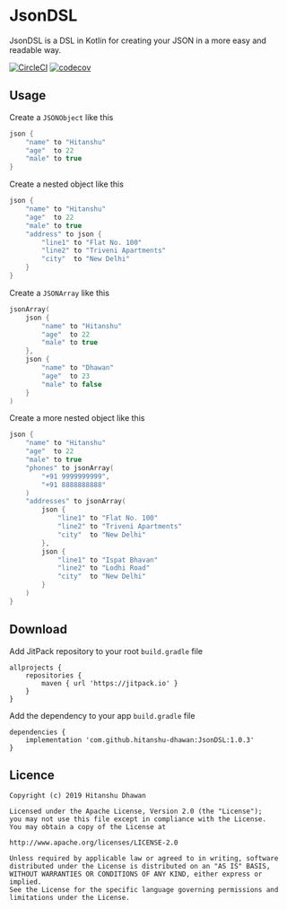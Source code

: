 # JsonDSL
JsonDSL is a DSL in Kotlin for creating your JSON in a more easy and readable way.

[![CircleCI](https://circleci.com/gh/hitanshu-dhawan/JsonDSL.svg?style=svg)](https://circleci.com/gh/hitanshu-dhawan/JsonDSL)
[![codecov](https://codecov.io/gh/hitanshu-dhawan/JsonDSL/branch/master/graph/badge.svg)](https://codecov.io/gh/hitanshu-dhawan/JsonDSL)

## Usage
Create a `JSONObject` like this
```kotlin
json {
    "name" to "Hitanshu"
    "age"  to 22
    "male" to true
}
```
Create a nested object like this
```kotlin
json {
    "name" to "Hitanshu"
    "age"  to 22
    "male" to true
    "address" to json {
        "line1" to "Flat No. 100"
        "line2" to "Triveni Apartments"
        "city"  to "New Delhi"
    }
}
```
Create a `JSONArray` like this
```kotlin
jsonArray(
    json {
        "name" to "Hitanshu"
        "age"  to 22
        "male" to true
    },
    json {
        "name" to "Dhawan"
        "age"  to 23
        "male" to false
    }
)
```
Create a more nested object like this
```kotlin
json {
    "name" to "Hitanshu"
    "age"  to 22
    "male" to true
    "phones" to jsonArray(
        "+91 9999999999",
        "+91 8888888888"
    )
    "addresses" to jsonArray(
        json {
            "line1" to "Flat No. 100"
            "line2" to "Triveni Apartments"
            "city"  to "New Delhi"
        },
        json {
            "line1" to "Ispat Bhavan"
            "line2" to "Lodhi Road"
            "city"  to "New Delhi"
        }
    )
}
```

## Download
Add JitPack repository to your root `build.gradle` file
```
allprojects {
    repositories {
        maven { url 'https://jitpack.io' }
    }
}
```
Add the dependency to your app `build.gradle` file
```
dependencies {
    implementation 'com.github.hitanshu-dhawan:JsonDSL:1.0.3'
}
```

## Licence
```
Copyright (c) 2019 Hitanshu Dhawan

Licensed under the Apache License, Version 2.0 (the "License");
you may not use this file except in compliance with the License.
You may obtain a copy of the License at

http://www.apache.org/licenses/LICENSE-2.0

Unless required by applicable law or agreed to in writing, software
distributed under the License is distributed on an "AS IS" BASIS,
WITHOUT WARRANTIES OR CONDITIONS OF ANY KIND, either express or implied.
See the License for the specific language governing permissions and
limitations under the License.
```
